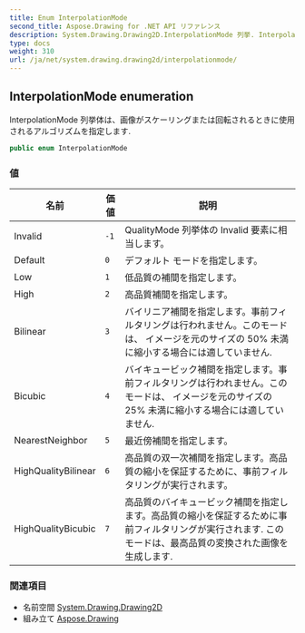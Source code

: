 ```yaml
---
title: Enum InterpolationMode
second_title: Aspose.Drawing for .NET API リファレンス
description: System.Drawing.Drawing2D.InterpolationMode 列挙. InterpolationMode 列挙体は画像がスケーリングまたは回転されるときに使用されるアルゴリズムを指定します.
type: docs
weight: 310
url: /ja/net/system.drawing.drawing2d/interpolationmode/
---
```

## InterpolationMode enumeration

InterpolationMode 列挙体は、画像がスケーリングまたは回転されるときに使用されるアルゴリズムを指定します.

```csharp
public enum InterpolationMode
```

### 値

| 名前 | 価値 | 説明 |
| --- | --- | --- |
| Invalid | `-1` | QualityMode 列挙体の Invalid 要素に相当します。 |
| Default | `0` | デフォルト モードを指定します。 |
| Low | `1` | 低品質の補間を指定します。 |
| High | `2` | 高品質補間を指定します。 |
| Bilinear | `3` | バイリニア補間を指定します。事前フィルタリングは行われません。このモードは、 イメージを元のサイズの 50% 未満に縮小する場合には適していません. |
| Bicubic | `4` | バイキュービック補間を指定します。事前フィルタリングは行われません。このモードは、 イメージを元のサイズの 25% 未満に縮小する場合には適していません. |
| NearestNeighbor | `5` | 最近傍補間を指定します。 |
| HighQualityBilinear | `6` | 高品質の双一次補間を指定します。高品質の縮小を保証するために、事前フィルタリングが実行されます。 |
| HighQualityBicubic | `7` | 高品質のバイキュービック補間を指定します。高品質の縮小を保証するために事前フィルタリングが実行されます. このモードは、最高品質の変換された画像を生成します. |

### 関連項目

* 名前空間 [System.Drawing.Drawing2D](../../system.drawing.drawing2d/)
* 組み立て [Aspose.Drawing](../../)


